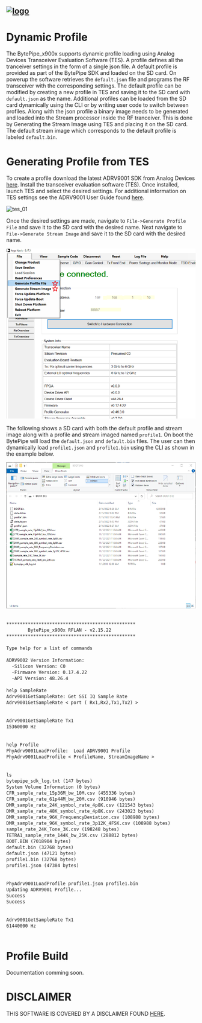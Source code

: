 [![logo](../../docs/BytePipe_Logo.png)](../../README.md)
---

# Dynamic Profile

The BytePipe_x900x supports dynamic profile loading using Analog Devices Transceiver Evaluation Software (TES).  A profile defines all the tranceiver settings in the form of a single json file.  A default profile is provided as part of the BytePipe SDK and loaded on the SD card.  On powerup the software retrieves the `default.json` file and programs the RF transceiver with the corresponding settings.  The default profile can be modified by creating a new profile in TES and saving it to the SD card with `default.json` as the name.  Additional profiles can be loaded from the SD card dynamically using the CLI or by writing user code to switch between profiles.  Along with the json profile a binary image needs to be generated and loaded into the Stream processor inside the RF tranceiver.  This is done by Generating the Stream Image using TES and placing it on the SD card.  The default stream image which corresponds to the default profile is labeled `default.bin`.         

# Generating Profile from TES

To create a profile download the latest ADRV9001 SDK from Analog Devices [here](https://www.analog.com/en/design-center/landing-pages/001/transceiver-evaluation-software.html).  Install the transceiver evaluation software (TES).  Once installed, launch TES and select the desired settings.  For additional information on TES settings see the ADRV9001 User Guide found [here](https://www.analog.com/en/products/adrv9002.html).

![tes_01](tes_01.png)

Once the desired settings are made, navigate to `File->Generate Profile File` and save it to the SD card with the desired name.  Next navigate to `File->Generate Stream Image` and save it to the SD card with the desired name. 

![tes_02](tes_02.png)

The following shows a SD card with both the default profile and stream image along with a profile and stream imaged named `profile1`.  On boot the BytePipe will load the `default.json` and `default.bin` files.  The user can then dynamically load `profile1.json` and `profile1.bin` using the CLI as shown in the example below.

![sd_card_01](sd_card_01.png)

```

************************************************
        BytePipe_x900x RFLAN - v2.15.22
************************************************

Type help for a list of commands

ADRV9002 Version Information:
  -Silicon Version: C0
  -Firmware Version: 0.17.4.22
  -API Version: 48.26.4

help SampleRate
Adrv9001GetSampleRate: Get SSI IQ Sample Rate
Adrv9001GetSampleRate < port ( Rx1,Rx2,Tx1,Tx2) >


Adrv9001GetSampleRate Tx1
15360000 Hz


help Profile
PhyAdrv9001LoadProfile:  Load ADRV9001 Profile
PhyAdrv9001LoadProfile < ProfileName, StreamImageName >


ls
bytepipe_sdk_log.txt (147 bytes)
System Volume Information (0 bytes)
CFR_sample_rate_15p36M_bw_10M.csv (455336 bytes)
CFR_sample_rate_61p44M_bw_20M.csv (910946 bytes)
DMR_sample_rate_24K_symbol_rate_4p8K.csv (121543 bytes)
DMR_sample_rate_48K_symbol_rate_4p8K.csv (243023 bytes)
DMR_sample_rate_96K_FrequencyDeviation.csv (108988 bytes)
DMR_sample_rate_96K_symbol_rate_3p12K_4FSK.csv (108988 bytes)
sample_rate_24K_Tone_3K.csv (198248 bytes)
TETRA1_sample_rate_144K_bw_25K.csv (288812 bytes)
BOOT.BIN (7018904 bytes)
default.bin (32768 bytes)
default.json (47121 bytes)
profile1.bin (32768 bytes)
profile1.json (47384 bytes)


PhyAdrv9001LoadProfile profile1.json profile1.bin
Updating ADRV9001 Profile...
Success
Success


Adrv9001GetSampleRate Tx1
61440000 Hz


```

# Profile Build

Documentation comming soon.

# DISCLAIMER

THIS SOFTWARE IS COVERED BY A DISCLAIMER FOUND [HERE](../../DISCLAIMER.md).
